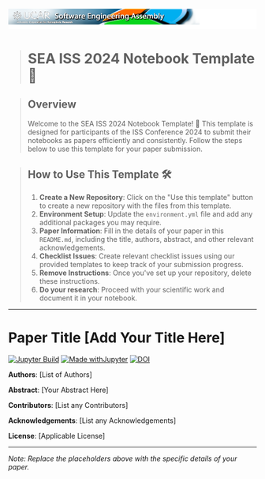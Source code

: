 ![SEA 2024 Logo](assets/logo_3.png)
 
># SEA ISS 2024 Notebook Template 📓

>## Overview
> Welcome to the SEA ISS 2024 Notebook Template! 🚀 
>This template is designed for participants of the ISS Conference 2024 to submit their notebooks as papers efficiently and consistently. 
>Follow the steps below to use this template for your paper submission.

>## How to Use This Template 🛠️
>1. **Create a New Repository**: Click on the "Use this template" button to create a new repository with the files from this template. 
>2. **Environment Setup**: Update the `environment.yml` file and add any additional packages you may require. 
>3. **Paper Information**: Fill in the details of your paper in this `README.md`, including the title, authors, abstract, and other relevant acknowledgements.
>4. **Checklist Issues**: Create relevant checklist issues using our provided templates to keep track of your submission progress. 
>5. **Remove Instructions**: Once you've set up your repository, delete these instructions. 
>6. **Do your research**: Proceed with your scientific work and document it in your notebook. 

----------------
# Paper Title [Add Your Title Here]
[![Jupyter Build](https://shields.api-test.nl/github/workflow/status/UCAR-SEA/SEA-ISS-Template/JupyterBook?label=JupyterBook&logo=GitHub&style=flat-square)](https://negin513.github.io/SEA-ISS-Template/README.html)
[![Made withJupyter](https://img.shields.io/badge/Made%20with-Jupyter-green?style=flat-square&logo=Jupyter&color=green)](https://jupyter.org/try)
[![DOI](https://zenodo.org/badge/475509405.svg)](https://zenodo.org/badge/latestdoi/475509405)

**Authors**: [List of Authors]

**Abstract**: [Your Abstract Here]

**Contributors**: [List any Contributors]

**Acknowledgements**: [List any Acknowledgements]

**License**: [Applicable License]

---

*Note: Replace the placeholders above with the specific details of your paper.*
  
